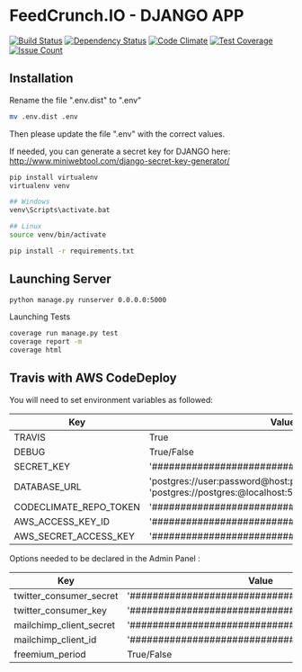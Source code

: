 FeedCrunch.IO - DJANGO APP
====================

[![Build Status](https://travis-ci.com/DataIsTheNewBlack/FeedCrunch.IO.svg?token=Mwzs9s5gJEGyrsnoybN5&branch=master)](https://travis-ci.com/DataIsTheNewBlack/FeedCrunch.IO)
[![Dependency Status](https://gemnasium.com/badges/04ce4180e33774ce36e41e22b0942ec1.svg)](https://gemnasium.com/github.com/DataIsTheNewBlack/FeedCrunch.IO)
[![Code Climate](https://codeclimate.com/repos/5772aa87f97096006f001cb4/badges/7ea6335aee9b44fcdc67/gpa.svg)](https://codeclimate.com/repos/5772aa87f97096006f001cb4/feed)
[![Test Coverage](https://codeclimate.com/repos/5772aa87f97096006f001cb4/badges/7ea6335aee9b44fcdc67/coverage.svg)](https://codeclimate.com/repos/5772aa87f97096006f001cb4/coverage)
[![Issue Count](https://codeclimate.com/repos/5772aa87f97096006f001cb4/badges/7ea6335aee9b44fcdc67/issue_count.svg)](https://codeclimate.com/repos/5772aa87f97096006f001cb4/feed)

## Installation

Rename the file ".env.dist" to ".env"
```sh
mv .env.dist .env
```

Then please update the file ".env" with the correct values.

If needed, you can generate a secret key for DJANGO here: http://www.miniwebtool.com/django-secret-key-generator/

```sh
pip install virtualenv
virtualenv venv

## Windows
venv\Scripts\activate.bat

## Linux
source venv/bin/activate

pip install -r requirements.txt
```

## Launching Server

```sh
python manage.py runserver 0.0.0.0:5000
```

Launching Tests

```sh
coverage run manage.py test
coverage report -m
coverage html
```

## Travis with AWS CodeDeploy

You will need to set environment variables as followed:

| Key					| Value																									|
|------------------------|----------------------------------------------------------------------------------------------------------|
| TRAVIS				 | True																									 |
| DEBUG				  | True/False																							   |
| SECRET_KEY			 | '##############################################'														 |
| DATABASE_URL		   | 'postgres://user:password@host:port/Database' (travis : 'postgres://postgres:@localhost:5432/travisci')  |
| CODECLIMATE_REPO_TOKEN | '##############################################'														 |
| AWS_ACCESS_KEY_ID	  | '##############################################'														 |
| AWS_SECRET_ACCESS_KEY  | '##############################################'														 |


Options needed to be declared in the Admin Panel :

| Key					 | Value											|
|-------------------------|--------------------------------------------------|
| twitter_consumer_secret | '##############################################' |
| twitter_consumer_key	| '##############################################' |
| mailchimp_client_secret | '##############################################' |
| mailchimp_client_id	 | '##############################################' |
| freemium_period		 | True/False									   |
